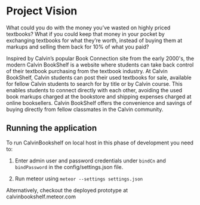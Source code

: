 # Project Vision
What could you do with the money you’ve wasted on highly priced textbooks? What if you could keep that money in your pocket by exchanging textbooks for what they’re worth, instead of buying them at markups and selling them back for 10% of what you paid?

Inspired by Calvin’s popular Book Connection site from the early 2000's, the modern Calvin BookShelf is a website where students can take back control of their textbook purchasing from the textbook industry. At Calvin BookShelf, Calvin students can post their used textbooks for sale, available for fellow Calvin students to search for by title or by Calvin course. This enables students to connect directly with each other, avoiding the used book markups charged at the bookstore and shipping expenses charged at online booksellers. Calvin BookShelf offers the convenience and savings of buying directly from fellow classmates in the Calvin community.

## Running the application
To run CalvinBookshelf on local host in this phase of development you need to:

1. Enter admin user and password credentials under `bindCn` and `bindPassword` in the config/settings.json file.

2. Run meteor using `meteor --settings settings.json`

Alternatively, checkout the deployed prototype at calvinbookshelf.meteor.com
